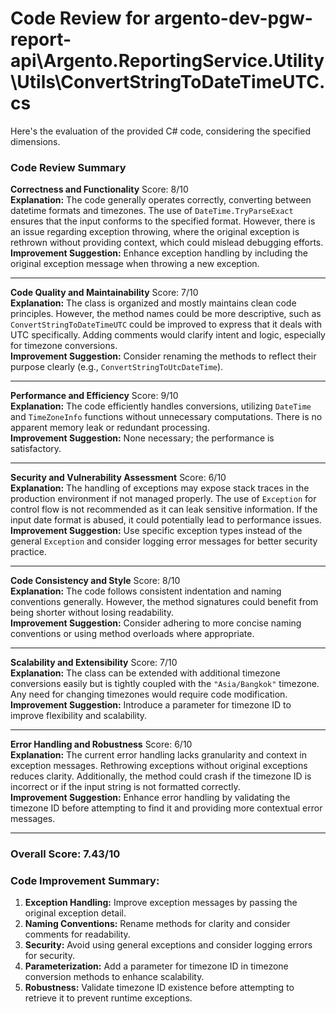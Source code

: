 # Code Review for argento-dev-pgw-report-api\Argento.ReportingService.Utility\Utils\ConvertStringToDateTimeUTC.cs

Here's the evaluation of the provided C# code, considering the specified dimensions.

### Code Review Summary

**Correctness and Functionality**
Score: 8/10  
**Explanation:** The code generally operates correctly, converting between datetime formats and timezones. The use of `DateTime.TryParseExact` ensures that the input conforms to the specified format. However, there is an issue regarding exception throwing, where the original exception is rethrown without providing context, which could mislead debugging efforts.  
**Improvement Suggestion:** Enhance exception handling by including the original exception message when throwing a new exception.

---

**Code Quality and Maintainability**
Score: 7/10  
**Explanation:** The class is organized and mostly maintains clean code principles. However, the method names could be more descriptive, such as `ConvertStringToDateTimeUTC` could be improved to express that it deals with UTC specifically. Adding comments would clarify intent and logic, especially for timezone conversions.  
**Improvement Suggestion:** Consider renaming the methods to reflect their purpose clearly (e.g., `ConvertStringToUtcDateTime`).

---

**Performance and Efficiency**
Score: 9/10  
**Explanation:** The code efficiently handles conversions, utilizing `DateTime` and `TimeZoneInfo` functions without unnecessary computations. There is no apparent memory leak or redundant processing.  
**Improvement Suggestion:** None necessary; the performance is satisfactory.

---

**Security and Vulnerability Assessment**
Score: 6/10  
**Explanation:** The handling of exceptions may expose stack traces in the production environment if not managed properly. The use of `Exception` for control flow is not recommended as it can leak sensitive information. If the input date format is abused, it could potentially lead to performance issues.  
**Improvement Suggestion:** Use specific exception types instead of the general `Exception` and consider logging error messages for better security practice.

---

**Code Consistency and Style**
Score: 8/10  
**Explanation:** The code follows consistent indentation and naming conventions generally. However, the method signatures could benefit from being shorter without losing readability.  
**Improvement Suggestion:** Consider adhering to more concise naming conventions or using method overloads where appropriate.

---

**Scalability and Extensibility**
Score: 7/10  
**Explanation:** The class can be extended with additional timezone conversions easily but is tightly coupled with the `"Asia/Bangkok"` timezone. Any need for changing timezones would require code modification.  
**Improvement Suggestion:** Introduce a parameter for timezone ID to improve flexibility and scalability.

---

**Error Handling and Robustness**
Score: 6/10  
**Explanation:** The current error handling lacks granularity and context in exception messages. Rethrowing exceptions without original exceptions reduces clarity. Additionally, the method could crash if the timezone ID is incorrect or if the input string is not formatted correctly.  
**Improvement Suggestion:** Enhance error handling by validating the timezone ID before attempting to find it and providing more contextual error messages.

---

### Overall Score: 7.43/10

### Code Improvement Summary:
1. **Exception Handling:** Improve exception messages by passing the original exception detail.
2. **Naming Conventions:** Rename methods for clarity and consider comments for readability.
3. **Security:** Avoid using general exceptions and consider logging errors for security.
4. **Parameterization:** Add a parameter for timezone ID in timezone conversion methods to enhance scalability.
5. **Robustness:** Validate timezone ID existence before attempting to retrieve it to prevent runtime exceptions.